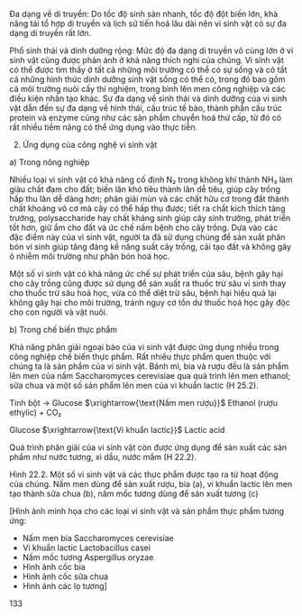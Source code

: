 Đa dạng về di truyền: Do tốc độ sinh sản nhanh, tốc độ đột biến lớn, khả năng tái tổ hợp di truyền và lịch sử tiến hoá lâu dài nên vi sinh vật có sự đa dạng di truyền rất lớn.

Phổ sinh thái và dinh dưỡng rộng: Mức độ đa dạng di truyền vô cùng lớn ở vi sinh vật cũng được phản ánh ở khả năng thích nghi của chúng. Vi sinh vật có thể được tìm thấy ở tất cả những môi trường có thể có sự sống và có tất cả những hình thức dinh dưỡng sinh vật sống có thể có, trong đó bao gồm cả môi trường nuôi cấy thí nghiệm, trong bình lên men công nghiệp và các điều kiện nhân tạo khác. Sự đa dạng về sinh thái và dinh dưỡng của vi sinh vật dẫn đến sự đa dạng về hình thái, cấu trúc tế bào, thành phần cấu trúc protein và enzyme cũng như các sản phẩm chuyển hoá thứ cấp, từ đó có rất nhiều tiềm năng có thể ứng dụng vào thực tiễn.

2. Ứng dụng của công nghệ vi sinh vật

a) Trong nông nghiệp

Nhiều loại vi sinh vật có khả năng cố định N₂ trong không khí thành NH₃ làm giàu chất đạm cho đất; biến lân khó tiêu thành lân dễ tiêu, giúp cây trồng hấp thu lân dễ dàng hơn; phân giải mùn và các chất hữu cơ trong đất thành chất khoáng vô cơ mà cây có thể hấp thụ được; tiết ra chất kích thích tăng trưởng, polysaccharide hay chất kháng sinh giúp cây sinh trưởng, phát triển tốt hơn, giữ ẩm cho đất và ức chế nấm bệnh cho cây trồng. Dựa vào các đặc điểm này của vi sinh vật, người ta đã sử dụng chúng để sản xuất phân bón vi sinh giúp tăng đáng kể năng suất cây trồng, cải tạo đất và không gây ô nhiễm môi trường như phân bón hoá học.

Một số vi sinh vật có khả năng ức chế sự phát triển của sâu, bệnh gây hại cho cây trồng cũng được sử dụng để sản xuất ra thuốc trừ sâu vi sinh thay cho thuốc trừ sâu hoá học, vừa có thể diệt trừ sâu, bệnh hại hiệu quả lại không gây hại cho môi trường, tránh nguy cơ tồn dư thuốc hoá học gây độc cho con người và vật nuôi.

b) Trong chế biến thực phẩm

Khả năng phân giải ngoại bào của vi sinh vật được ứng dụng nhiều trong công nghiệp chế biến thực phẩm. Rất nhiều thực phẩm quen thuộc với chúng ta là sản phẩm của vi sinh vật. Bánh mì, bia và rượu đều là sản phẩm lên men của nấm Saccharomyces cerevisiae qua quá trình lên men ethanol; sữa chua và một số sản phẩm lên men của vi khuẩn lactic (H 25.2).

Tinh bột → Glucose $\xrightarrow{\text{Nấm men rượu}}$ Ethanol (rượu ethylic) + CO₂

Glucose $\xrightarrow{\text{Vi khuẩn lactic}}$ Lactic acid

Quá trình phân giải của vi sinh vật còn được ứng dụng để sản xuất các sản phẩm như nước tương, xì dầu, nước mắm (H 22.2).

Hình 22.2. Một số vi sinh vật và các thực phẩm được tạo ra từ hoạt động của chúng. Nấm men dùng để sản xuất rượu, bia (a), vi khuẩn lactic lên men tạo thành sữa chua (b), nấm mốc tương dùng để sản xuất tương (c)

[Hình ảnh minh họa cho các loại vi sinh vật và sản phẩm thực phẩm tương ứng:
- Nấm men bia Saccharomyces cerevisiae
- Vi khuẩn lactic Lactobacillus casei
- Nấm mốc tương Aspergillus oryzae
- Hình ảnh cốc bia
- Hình ảnh cốc sữa chua
- Hình ảnh các lọ tương]

133
